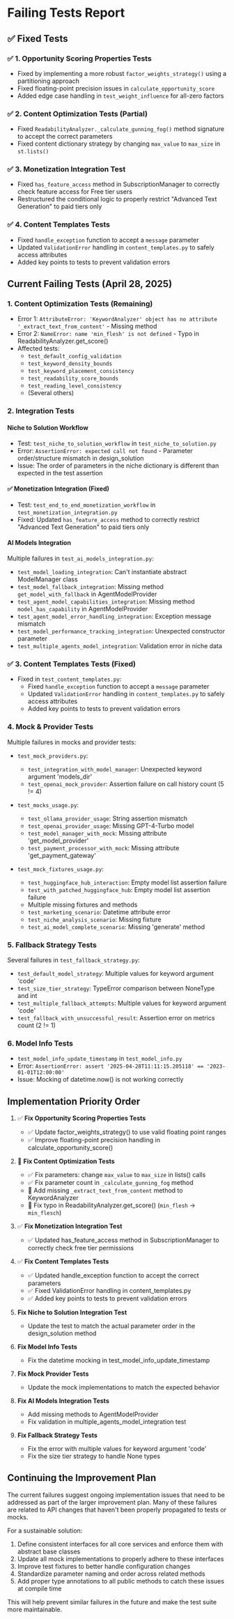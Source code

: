 # Failing Tests Report

## ✅ Fixed Tests

### ✅ 1. Opportunity Scoring Properties Tests
- Fixed by implementing a more robust `factor_weights_strategy()` using a partitioning approach
- Fixed floating-point precision issues in `calculate_opportunity_score`
- Added edge case handling in `test_weight_influence` for all-zero factors

### ✅ 2. Content Optimization Tests (Partial)
- Fixed `ReadabilityAnalyzer._calculate_gunning_fog()` method signature to accept the correct parameters
- Fixed content dictionary strategy by changing `max_value` to `max_size` in `st.lists()`

### ✅ 3. Monetization Integration Test
- Fixed `has_feature_access` method in SubscriptionManager to correctly check feature access for Free tier users
- Restructured the conditional logic to properly restrict "Advanced Text Generation" to paid tiers only

### ✅ 4. Content Templates Tests
- Fixed `handle_exception` function to accept a `message` parameter
- Updated `ValidationError` handling in `content_templates.py` to safely access attributes
- Added key points to tests to prevent validation errors

## Current Failing Tests (April 28, 2025)

### 1. Content Optimization Tests (Remaining)
- Error 1: `AttributeError: 'KeywordAnalyzer' object has no attribute '_extract_text_from_content'` - Missing method
- Error 2: `NameError: name 'min_flesh' is not defined` - Typo in ReadabilityAnalyzer.get_score()
- Affected tests:
  - `test_default_config_validation`
  - `test_keyword_density_bounds`
  - `test_keyword_placement_consistency`
  - `test_readability_score_bounds`
  - `test_reading_level_consistency`
  - (Several others)

### 2. Integration Tests

#### Niche to Solution Workflow
- Test: `test_niche_to_solution_workflow` in `test_niche_to_solution.py`
- Error: `AssertionError: expected call not found` - Parameter order/structure mismatch in design_solution
- Issue: The order of parameters in the niche dictionary is different than expected in the test assertion

#### ✅ Monetization Integration (Fixed)
- Test: `test_end_to_end_monetization_workflow` in `test_monetization_integration.py`
- Fixed: Updated `has_feature_access` method to correctly restrict "Advanced Text Generation" to paid tiers only

#### AI Models Integration
Multiple failures in `test_ai_models_integration.py`:
- `test_model_loading_integration`: Can't instantiate abstract ModelManager class
- `test_model_fallback_integration`: Missing method `get_model_with_fallback` in AgentModelProvider
- `test_agent_model_capabilities_integration`: Missing method `model_has_capability` in AgentModelProvider
- `test_agent_model_error_handling_integration`: Exception message mismatch
- `test_model_performance_tracking_integration`: Unexpected constructor parameter
- `test_multiple_agents_model_integration`: Validation error in niche data

### ✅ 3. Content Templates Tests (Fixed)

- Fixed in `test_content_templates.py`:
  - Fixed `handle_exception` function to accept a `message` parameter
  - Updated `ValidationError` handling in `content_templates.py` to safely access attributes
  - Added key points to tests to prevent validation errors

### 4. Mock & Provider Tests

Multiple failures in mocks and provider tests:
- `test_mock_providers.py`:
  - `test_integration_with_model_manager`: Unexpected keyword argument 'models_dir'
  - `test_openai_mock_provider`: Assertion failure on call history count (5 != 4)

- `test_mocks_usage.py`:
  - `test_ollama_provider_usage`: String assertion mismatch
  - `test_openai_provider_usage`: Missing GPT-4-Turbo model
  - `test_model_manager_with_mock`: Missing attribute 'get_model_provider'
  - `test_payment_processor_with_mock`: Missing attribute 'get_payment_gateway'

- `test_mock_fixtures_usage.py`:
  - `test_huggingface_hub_interaction`: Empty model list assertion failure
  - `test_with_patched_huggingface_hub`: Empty model list assertion failure
  - Multiple missing fixtures and methods
  - `test_marketing_scenario`: Datetime attribute error
  - `test_niche_analysis_scenario`: Missing fixture
  - `test_ai_model_complete_scenario`: Missing 'generate' method

### 5. Fallback Strategy Tests

Several failures in `test_fallback_strategy.py`:
- `test_default_model_strategy`: Multiple values for keyword argument 'code'
- `test_size_tier_strategy`: TypeError comparison between NoneType and int
- `test_multiple_fallback_attempts`: Multiple values for keyword argument 'code'
- `test_fallback_with_unsuccessful_result`: Assertion error on metrics count (2 != 1)

### 6. Model Info Tests

- `test_model_info_update_timestamp` in `test_model_info.py`
- Error: `AssertionError: assert '2025-04-28T11:11:15.205118' == '2023-01-01T12:00:00'`
- Issue: Mocking of datetime.now() is not working correctly

## Implementation Priority Order

1. ✅ **Fix Opportunity Scoring Properties Tests**
   - ✅ Update factor_weights_strategy() to use valid floating point ranges
   - ✅ Improve floating-point precision handling in calculate_opportunity_score()

2. 🔄 **Fix Content Optimization Tests**
   - ✅ Fix parameters: change `max_value` to `max_size` in lists() calls
   - ✅ Fix parameter count in `_calculate_gunning_fog` method
   - 🔄 Add missing `_extract_text_from_content` method to KeywordAnalyzer
   - 🔄 Fix typo in ReadabilityAnalyzer.get_score() (`min_flesh` → `min_flesch`)

3. ✅ **Fix Monetization Integration Test**
   - ✅ Updated has_feature_access method in SubscriptionManager to correctly check free tier permissions

4. ✅ **Fix Content Templates Tests**
   - ✅ Updated handle_exception function to accept the correct parameters
   - ✅ Fixed ValidationError handling in content_templates.py
   - ✅ Added key points to tests to prevent validation errors

5. **Fix Niche to Solution Integration Test**
   - Update the test to match the actual parameter order in the design_solution method

6. **Fix Model Info Tests**
   - Fix the datetime mocking in test_model_info_update_timestamp

7. **Fix Mock Provider Tests**
   - Update the mock implementations to match the expected behavior

8. **Fix AI Models Integration Tests**
   - Add missing methods to AgentModelProvider
   - Fix validation in multiple_agents_model_integration test

9. **Fix Fallback Strategy Tests**
   - Fix the error with multiple values for keyword argument 'code'
   - Fix the size tier strategy to handle None types

## Continuing the Improvement Plan

The current failures suggest ongoing implementation issues that need to be addressed as part of the larger improvement plan. Many of these failures are related to API changes that haven't been properly propagated to tests or mocks.

For a sustainable solution:

1. Define consistent interfaces for all core services and enforce them with abstract base classes
2. Update all mock implementations to properly adhere to these interfaces
3. Improve test fixtures to better handle configuration changes
4. Standardize parameter naming and order across related methods
5. Add proper type annotations to all public methods to catch these issues at compile time

This will help prevent similar failures in the future and make the test suite more maintainable.
